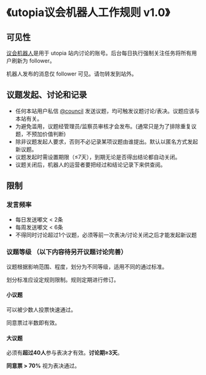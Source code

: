 # 《utopia议会机器人工作规则 v1.0》

## 可见性
[议会机器人](https://utopia.cool/@council)是用于 utopia 站内讨论的账号。后台每日执行强制关注任务将所有用户刷新为 follower。

机器人发布的消息仅 follower 可见。请勿转发到站外。

## 议题发起、讨论和记录
+ 任何本站用户私信 [@council](https://utopia.cool/@council) 发送议题，均可触发议题讨论/表决。议题应该与本站有关。
+ 为避免滥用，议题经管理员/监察员审核才会发布。(通常只是为了排除重复议题，不预加价值判断)
+ 除非议题发起人要求，否则不必记录某项议题由谁提出。默认以匿名方式发起新议题。
+ 议题发起时需设置期限（≤7天），到期无论是否得出结论都自动关闭。
+ 议题关闭后，机器人的运营者要把经过和结论记录下来供查阅。

## 限制
### 发言频率

+ 每日发送嘟文 < 2条
+ 每周发送嘟文 < 6条
+ 不得同时讨论超过1个议题，必须等前一次表决/讨论关闭之后才能发起新议题

### 议题等级 （以下内容待另开议题讨论完善）
议题根据影响范围、程度，划分为不同等级，适用不同的通过标准。

划分标准应设定规则限制。规则定期进行修订。

#### 小议题
可以被少数人投票快速通过。

同意票过半数即有效。

#### 大议题
必须有**超过40人**参与表决才有效。**讨论期≥3天**。

**同意票 > 70%** 视为表决通过。

